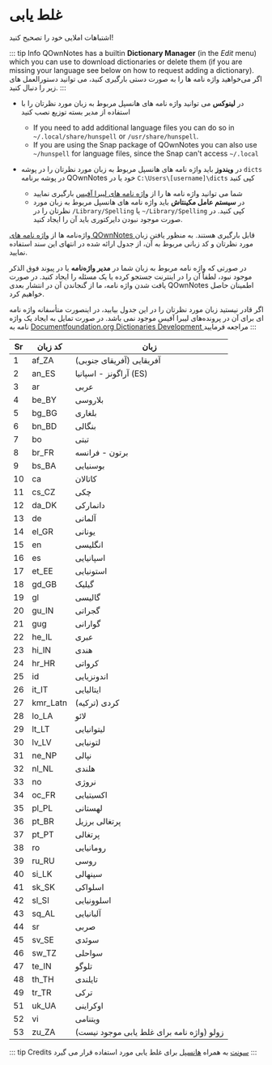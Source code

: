 # غلط یابی

اشتباهات املایی خود را تصحیح کنید!

::: tip Info
QOwnNotes has a builtin **Dictionary Manager** (in the _Edit_ menu) which you can use to download dictionaries or delete them (if you are missing your language see below on how to request adding a dictionary). اگر می‌خواهید واژه نامه ها را به صورت دستی بارگیری کنید، می توانید دستورالعمل های زیر را دنبال کنید.
:::

- در **لینوکس** می توانید واژه نامه های هانسپل مربوط به زبان مورد نظرتان را با استفاده از مدیر بسته توزیع نصب کنید
  - If you need to add additional language files you can do so in `~/.local/share/hunspell` or `/usr/share/hunspell`.
  - If you are using the Snap package of QOwnNotes you can also use `~/hunspell` for language files, since the Snap can't access `~/.local`

- در **ویندوز** باید واژه نامه های هانسپل مربوط به زبان مورد نظرتان را در پوشه `
dicts
` در پوشه برنامه QOwnNotes خود یا در `
C:\Users\[username]\dicts
` کپی کنید
  - شما می توانید واژه نامه ها را از [واژه نامه های لیبرا آفیس](https://github.com/LibreOffice/dictionaries) بارگیری نمایید
  - در **سیستم عامل مکینتاش** باید واژه نامه های هانسپل مربوط به زبان مورد نظرتان را در `
/Library/Spelling
` یا `
~/Library/Spelling
` کپی کنید. در صورت موجود نبودن دایرکتوری باید آن را ایجاد کنید.

واژه‌نامه ها از [واژه نامه های QOwnNotes ](https://github.com/qownnotes/dictionaries) قابل بارگیری هستند. به منظور یافتن زبان مورد نظرتان و کد زبانی مربوط به آن، از جدول ارائه شده در انتهای این سند استفاده نمایید.

در صورتی که واژه نامه مربوط به زبان شما در **مدیر واژه‌نامه** یا در پیوند فوق الذکر موجود نبود، لطفاً آن را در اینترنت جستجو کرده یا یک مسئله را ایجاد کنید. در صورت یافت شدن واژه نامه، ما از گنجاندن آن در انتشار بعدی QOwnNotes اطمینان حاصل خواهیم کرد.

اگر قادر نیستید زبان مورد نظرتان را در این جدول بیابید، در اینصورت متأسفانه واژه نامه ای برای آن در پرونده‌های لیبرا آفیس موجود نمی باشد. در صورت تمایل به ایجاد یک واژه نامه به [ Documentfoundation.org Dictionaries Development ](https://wiki.documentfoundation.org/Development/Dictionaries) مراجعه فرمایید
:::

| Sr | کد زبان  | زبان                                      |
| -- | -------- | ----------------------------------------- |
| 1  | af_ZA    | آفریقایی (آفریقای جنوبی)                  |
| 2  | an_ES    | آراگونز - اسپانیا (ES)                    |
| 3  | ar       | عربی                                      |
| 4  | be_BY    | بلاروسی                                   |
| 5  | bg_BG    | بلغاری                                    |
| 6  | bn_BD    | بنگالی                                    |
| 7  | bo       | تبتی                                      |
| 8  | br_FR    | برتون - فرانسه                            |
| 9  | bs_BA    | بوسنیایی                                  |
| 10 | ca       | کاتالان                                   |
| 11 | cs_CZ    | چکی                                       |
| 12 | da_DK    | دانمارکی                                  |
| 13 | de       | آلمانی                                    |
| 14 | el_GR    | یونانی                                    |
| 15 | en       | انگلیسی                                   |
| 16 | es       | اسپانیایی                                 |
| 17 | et_EE    | استونیایی                                 |
| 18 | gd_GB    | گیلیک                                     |
| 19 | gl       | گالیسی                                    |
| 20 | gu_IN    | گجراتی                                    |
| 21 | gug      | گوارانی                                   |
| 22 | he_IL    | عبری                                      |
| 23 | hi_IN    | هندی                                      |
| 24 | hr_HR    | کرواتی                                    |
| 25 | id       | اندونزیایی                                |
| 26 | it_IT    | ایتالیایی                                 |
| 27 | kmr_Latn | کردی (ترکیه)                              |
| 28 | lo_LA    | لائو                                      |
| 29 | lt_LT    | لیتوانیایی                                |
| 30 | lv_LV    | لتونیایی                                  |
| 31 | ne_NP    | نپالی                                     |
| 32 | nl_NL    | هلندی                                     |
| 33 | no       | نروژی                                     |
| 34 | oc_FR    | اکسیتیایی                                 |
| 35 | pl_PL    | لهستانی                                   |
| 36 | pt_BR    | پرتغالی برزیل                             |
| 37 | pt_PT    | پرتغالی                                   |
| 38 | ro       | رومانیایی                                 |
| 39 | ru_RU    | روسی                                      |
| 40 | si_LK    | سینهالی                                   |
| 41 | sk_SK    | اسلواکی                                   |
| 42 | sl_Sl    | اسلوونیایی                                |
| 43 | sq_AL    | آلبانیایی                                 |
| 44 | sr       | صربی                                      |
| 45 | sv_SE    | سوئدی                                     |
| 46 | sw_TZ    | سواحلی                                    |
| 47 | te_IN    | تلوگو                                     |
| 48 | th_TH    | تایلندی                                   |
| 49 | tr_TR    | ترکی                                      |
| 51 | uk_UA    | اوکراینی                                  |
| 52 | vi       | ویتنامی                                   |
| 53 | zu_ZA    | زولو (واژه نامه برای غلط یابی موجود نیست) |

::: tip
Credits [سونت](https://github.com/KDE/sonnet) به همراه [هانسپل](https://hunspell.github.io/) برای غلط یابی مورد استفاده قرار می گیرد
:::
